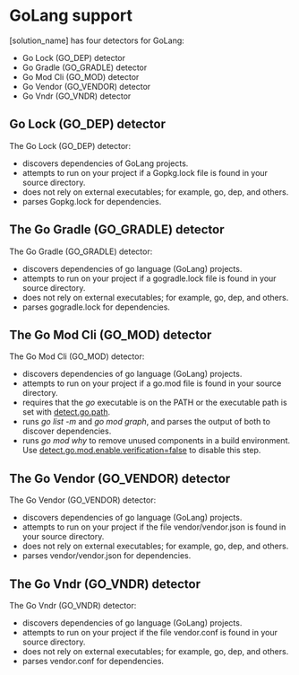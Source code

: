 # GoLang support

[solution_name] has four detectors for GoLang:

* Go Lock (GO_DEP) detector
* Go Gradle (GO_GRADLE) detector
* Go Mod Cli (GO_MOD) detector
* Go Vendor (GO_VENDOR) detector
* Go Vndr (GO_VNDR) detector

## Go Lock (GO_DEP) detector

The Go Lock (GO_DEP) detector:

* discovers dependencies of GoLang projects.
* attempts to run on your project if a Gopkg.lock file is found in your source directory.
* does not rely on external executables; for example, go, dep, and others.
* parses Gopkg.lock for dependencies.

## The Go Gradle (GO_GRADLE) detector

The Go Gradle (GO_GRADLE) detector:

* discovers dependencies of go language (GoLang) projects.
* attempts to run on your project if a gogradle.lock file is found in your source directory.
* does not rely on external executables; for example, go, dep, and others.
* parses gogradle.lock for dependencies.

## The Go Mod Cli (GO_MOD) detector

The Go Mod Cli (GO_MOD) detector:

* discovers dependencies of go language (GoLang) projects.
* attempts to run on your project if a go.mod file is found in your source directory.
* requires that the *go* executable is on the PATH or the executable path is set with [detect.go.path](../properties/detectors/go.md#go-executable).
* runs *go list -m* and *go mod graph*, and parses the output of both to discover dependencies.
* runs *go mod why* to remove unused components in a build environment. Use [detect.go.mod.enable.verification=false](../properties/detectors/go.md#go-mod-dependency-verification) to disable this step.

## The Go Vendor (GO_VENDOR) detector

The Go Vendor (GO_VENDOR) detector:

* discovers dependencies of go language (GoLang) projects.
* attempts to run on your project if the file vendor/vendor.json is found in your source directory.
* does not rely on external executables; for example, go, dep, and others.
* parses vendor/vendor.json for dependencies.

## The Go Vndr (GO_VNDR) detector

The Go Vndr (GO_VNDR) detector:

* discovers dependencies of go language (GoLang) projects.
* attempts to run on your project if the file vendor.conf is found in your source directory.
* does not rely on external executables; for example, go, dep, and others.
* parses vendor.conf for dependencies.

